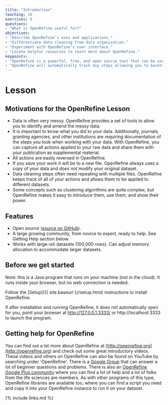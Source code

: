 ```yaml
---
title: "Introduction"
teaching: 10
exercises: 0
questions:
- "What is OpenRefine useful for?"
objectives:
- "Describe OpenRefine’s uses and applications."
- "Differentiate data cleaning from data organization."
- "Experiment with OpenRefine’s user interface."
- "Locate helpful resources to learn more about OpenRefine."
keypoints:
- "OpenRefine is a powerful, free, and open source tool that can be used for data cleaning."
- "OpenRefine will automatically track any steps allowing you to backtrack as needed and providing a record of all work done"
---
```


# Lesson

## Motivations for the OpenRefine Lesson

* Data is often very messy. OpenRefine provides a set of tools to allow you to identify and amend the messy data.
* It is important to know what you did to your data. Additionally, journals, granting agencies, and other institutions are requiring documentation of the steps you took when working with your data. With OpenRefine, you can capture all actions applied to your raw data and share them with your publication as supplemental material.
* All actions are easily reversed in OpenRefine.
* If you save your work it will be to a new file. OpenRefine always uses a copy of your data and _does not_ modify your original dataset.
* Data cleaning steps often need repeating with multiple files. OpenRefine keeps track of all of your actions and allows them to be applied to different datasets.
* Some concepts such as clustering algorithms are quite complex, but OpenRefine makes it easy to introduce them, use them, and show their power.

## Features

* Open source ([source on GitHub](https://github.com/OpenRefine/OpenRefine)).
* A large growing community, from novice to expert, ready to help. See Getting
  Help section below.
* Works with large-ish datasets (100,000 rows). Can adjust memory allocation to
  accommodate larger datasets.

## Before we get started

Note: this is a Java program that runs on your machine (not in the cloud). It runs inside your browser, but no web connection is needed.

Follow the [Setup]({{ site.baseurl }}/setup.html) instructions to install OpenRefine.

If after installation and running OpenRefine, it does not automatically open for you, point your browser at http://127.0.0.1:3333/ or http://localhost:3333 to launch the program.


## Getting help for OpenRefine

You can find out a lot more about OpenRefine at [http://openrefine.org](http://openrefine.org) and check out some great introductory videos. These videos and others on OpenRefine can also be found on YouTube by searching under 'OpenRefine'.  There is a [Google Group](https://groups.google.com/forum/?hl=en#!forum/openrefine) that can answer a lot of beginner questions and problems. There is also an [OpenRefine Google Plus community](https://plus.google.com/communities/117280693504889048168) where you can find a lot of help and a lot of folks from the life sciences are members. As with other programs of this type, OpenRefine libraries are available too, where you can find a script you need and copy it into your OpenRefine instance to run it on your dataset.

{% include links.md %}
